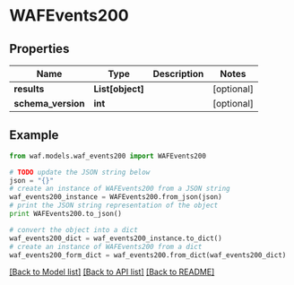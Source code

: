 # WAFEvents200


## Properties
Name | Type | Description | Notes
------------ | ------------- | ------------- | -------------
**results** | **List[object]** |  | [optional] 
**schema_version** | **int** |  | [optional] 

## Example

```python
from waf.models.waf_events200 import WAFEvents200

# TODO update the JSON string below
json = "{}"
# create an instance of WAFEvents200 from a JSON string
waf_events200_instance = WAFEvents200.from_json(json)
# print the JSON string representation of the object
print WAFEvents200.to_json()

# convert the object into a dict
waf_events200_dict = waf_events200_instance.to_dict()
# create an instance of WAFEvents200 from a dict
waf_events200_form_dict = waf_events200.from_dict(waf_events200_dict)
```
[[Back to Model list]](../README.md#documentation-for-models) [[Back to API list]](../README.md#documentation-for-api-endpoints) [[Back to README]](../README.md)


